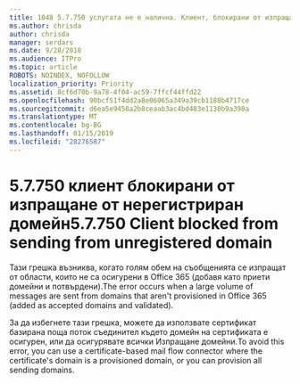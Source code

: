 ```yaml
---
title: 1048 5.7.750 услугата не е налична. Клиент, блокирани от изпращане от нерегистрирани домейни
ms.author: chrisda
author: chrisda
manager: serdars
ms.date: 9/28/2018
ms.audience: ITPro
ms.topic: article
ROBOTS: NOINDEX, NOFOLLOW
localization_priority: Priority
ms.assetid: 8cf6d70b-9a78-4f04-ac59-7ffcf44ffd22
ms.openlocfilehash: 90bcf51f4dd2a8e06065a349a39cb1188b4717ce
ms.sourcegitcommit: d6ea5e9458a2b8ceaab3ac4bd483e1130b9a398a
ms.translationtype: MT
ms.contentlocale: bg-BG
ms.lasthandoff: 01/15/2019
ms.locfileid: "28276587"
---
```

# <a name="57750-client-blocked-from-sending-from-unregistered-domain"></a><span data-ttu-id="1b0cb-103">5.7.750 клиент блокирани от изпращане от нерегистриран домейн</span><span class="sxs-lookup"><span data-stu-id="1b0cb-103">5.7.750 Client blocked from sending from unregistered domain</span></span>

<span data-ttu-id="1b0cb-104">Тази грешка възниква, когато голям обем на съобщенията се изпращат от области, които не са осигурени в Office 365 (добавя като приети домейни и потвърдени).</span><span class="sxs-lookup"><span data-stu-id="1b0cb-104">The error occurs when a large volume of messages are sent from domains that aren't provisioned in Office 365 (added as accepted domains and validated).</span></span>
  
<span data-ttu-id="1b0cb-105">За да избегнете тази грешка, можете да използвате сертификат базирана поща поток съединител където домейн на сертификата е осигурен, или да осигурявате всички Изпращане домейни.</span><span class="sxs-lookup"><span data-stu-id="1b0cb-105">To avoid this error, you can use a certificate-based mail flow connector where the certificate's domain is a provisioned domain, or you can provision all sending domains.</span></span>
  

